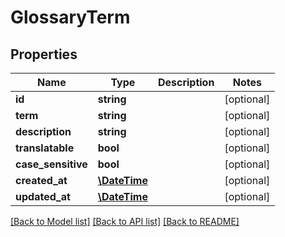 # GlossaryTerm

## Properties
Name | Type | Description | Notes
------------ | ------------- | ------------- | -------------
**id** | **string** |  | [optional] 
**term** | **string** |  | [optional] 
**description** | **string** |  | [optional] 
**translatable** | **bool** |  | [optional] 
**case_sensitive** | **bool** |  | [optional] 
**created_at** | [**\DateTime**](\DateTime.md) |  | [optional] 
**updated_at** | [**\DateTime**](\DateTime.md) |  | [optional] 

[[Back to Model list]](../README.md#documentation-for-models) [[Back to API list]](../README.md#documentation-for-api-endpoints) [[Back to README]](../README.md)


